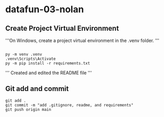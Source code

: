 # datafun-03-nolan

## Create Project Virtual Environment

'''On Windows, create a project virtual environment in the .venv folder. '''



```shell

py -m venv .venv
.venv\Scripts\Activate
py -m pip install -r requirements.txt

```

'''
Created and edited the README file
'''

## Git add and commit 

```shell
git add .
git commit -m "add .gitignore, readme, and requirements"
git push origin main
```